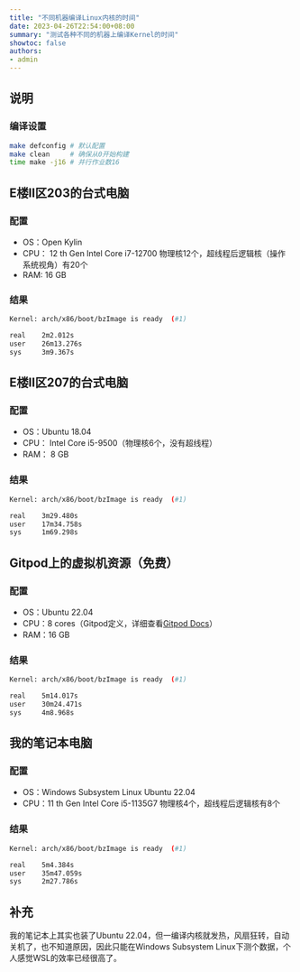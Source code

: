 ```yaml
---
title: "不同机器编译Linux内核的时间"
date: 2023-04-26T22:54:00+08:00
summary: "测试各种不同的机器上编译Kernel的时间"
showtoc: false
authors:
- admin
---
```


## 说明
### 编译设置
```bash
make defconfig # 默认配置
make clean     # 确保从0开始构建
time make -j16 # 并行作业数16
```


## E楼Ⅱ区203的台式电脑

### 配置
+ OS：Open Kylin
+ CPU： 12 th Gen Intel Core i7-12700 物理核12个，超线程后逻辑核（操作系统视角）有20个
+ RAM: 16 GB
### 结果
```sh
Kernel: arch/x86/boot/bzImage is ready  (#1)

real    2m2.012s
user    26m13.276s
sys     3m9.367s
```

## E楼Ⅱ区207的台式电脑

### 配置
+ OS：Ubuntu 18.04
+ CPU： Intel Core i5-9500（物理核6个，没有超线程）
+ RAM： 8 GB

### 结果
```sh
Kernel: arch/x86/boot/bzImage is ready  (#1)

real    3m29.480s
user    17m34.758s
sys     1m69.298s
```

## Gitpod上的虚拟机资源（免费）
### 配置
+ OS：Ubuntu 22.04
+ CPU：8 cores（Gitpod定义，详细查看[Gitpod Docs](https://www.gitpod.io/docs/configure/workspaces/workspace-classes#workspace-classes)）
+ RAM：16 GB

### 结果
```sh
Kernel: arch/x86/boot/bzImage is ready  (#1)

real    5m14.017s
user    30m24.471s
sys     4m8.968s
```


## 我的笔记本电脑
### 配置
+ OS：Windows Subsystem Linux Ubuntu 22.04
+ CPU：11 th Gen Intel Core i5-1135G7 物理核4个，超线程后逻辑核有8个

### 结果
```sh
Kernel: arch/x86/boot/bzImage is ready  (#1)

real    5m4.384s
user    35m47.059s
sys     2m27.786s
```

## 补充
我的笔记本上其实也装了Ubuntu 22.04，但一编译内核就发热，风扇狂转，自动关机了，也不知道原因，因此只能在Windows Subsystem Linux下测个数据，个人感觉WSL的效率已经很高了。
